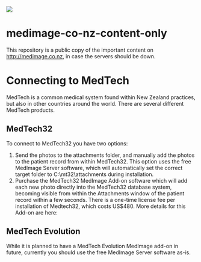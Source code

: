 <img src="https://atomjump.com/images/logo80.png">



# medimage-co-nz-content-only
This repository is a public copy of the important content on http://medimage.co.nz,  in case the servers should be down.

# Connecting to MedTech

MedTech is a common medical system found within New Zealand practices, but also in other countries around the world. There are several different MedTech products.

## MedTech32

To connect to MedTech32 you have two options:

1. Send the photos to the attachments folder, and manually add the photos to the patient record from within MedTech32. This option uses the free MedImage Server software, which will automatically set the correct target folder to C:\mt32\attachments during installation.
2. Purchase the MedTech32 MedImage Add-on software which will add each new photo directly into the MedTech32 database system, becoming visible from within the Attachments window of the patient record within a few seconds. There is a one-time license fee per installation of Medtech32, which costs US$480.
More details for this Add-on are here: 

## MedTech Evolution

While it is planned to have a MedTech Evolution MedImage add-on in future, currently you should use the free MedImage Server software as-is.

